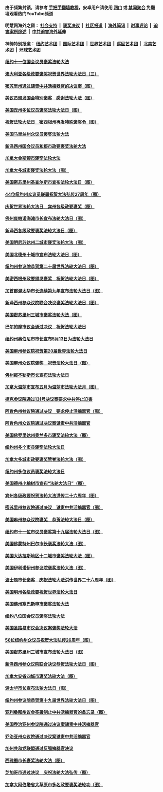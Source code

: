 #### 由于频繁封锁，请参考 [手把手翻墙教程](https://github.com/gfw-breaker/guides/wiki/)，安卓用户请使用 [网门](https://github.com/gfw-breaker/bn-android/blob/master/ogate.md?t=05260917) 或 [禁闻聚合](https://github.com/gfw-breaker/bn-android) 免翻墙观看热门YouTube频道 

#### 明慧网海外之窗：&nbsp;[社会支持](140.md?t=05260917) &nbsp;|&nbsp; [褒奖决议](282.md?t=05260917) &nbsp;|&nbsp; [社区报道](91.md?t=05260917) &nbsp;|&nbsp; [海外简讯](245.md?t=05260917) &nbsp;|&nbsp; [时事评论](251.md?t=05260917) &nbsp;|&nbsp; [迫害案例综述](328.md?t=05260917) &nbsp;|&nbsp; [中共迫害海外延伸](236.md?t=05260917) 

#### 神韵特别报道：&nbsp;[纽约艺术团](nf4778.md?t=05260917) &nbsp;|&nbsp; [国际艺术团](nf4780.md?t=05260917) &nbsp;|&nbsp; [世界艺术团](nf5951.md?t=05260917) &nbsp;|&nbsp; [巡回艺术团](nf4779.md?t=05260917) &nbsp;|&nbsp; [北美艺术团](nf1148019.md?t=05260917) &nbsp;|&nbsp; [环球艺术团](nf1299941.md?t=05260917)  

#### [纽约十一位国会议员褒奖法轮大法](../pages/282/387902.md?t=05260917) 

#### [澳大利亚各级政要褒奖祝贺世界法轮大法日（三）](../pages/282/387882.md?t=05260917) 

#### [密苏里州通过谴责中共活摘器官的决议案（图）](../pages/282/387885.md?t=05260917) 

#### [美议员颁发国会特别褒奖　感谢法轮大法（图）](../pages/282/387731.md?t=05260917) 

#### [美国宾州多位议员褒奖法轮大法日（图）](../pages/282/387733.md?t=05260917) 

#### [祝贺法轮大法日　密西根州再发特殊褒奖令（图）](../pages/282/387742.md?t=05260917) 

#### [美国马里兰州众议员褒奖法轮大法](../pages/282/387564.md?t=05260917) 

#### [新泽西州国会议员和郡市政要褒奖法轮大法](../pages/282/387429.md?t=05260917) 

#### [加拿大金斯顿市褒奖法轮大法](../pages/282/387418.md?t=05260917) 

#### [加拿大多城市褒奖法轮大法（图）](../pages/282/387299.md?t=05260917) 

#### [美国密苏里州圣查尔斯市宣布法轮大法日（图）](../pages/282/387295.md?t=05260917) 

#### [44位纽约州众议员联署祝贺大法弘传27周年（图）](../pages/282/387219.md?t=05260917) 

#### [庆贺世界法轮大法日　宾州各级政要褒奖（图）](../pages/282/387253.md?t=05260917) 

#### [佛州庞帕诺海滩市长宣布法轮大法日（图）](../pages/282/387168.md?t=05260917) 

#### [新泽西各级政要褒奖法轮大法日（图）](../pages/282/387171.md?t=05260917) 

#### [美国明尼苏达州二城市褒奖法轮大法（图）](../pages/282/387177.md?t=05260917) 

#### [美国北德州十城市宣布法轮大法日（图）](../pages/282/386793.md?t=05260917) 

#### [纽约州参议院恭贺第二十届世界法轮大法日（图）](../pages/282/386619.md?t=05260917) 

#### [美密西根州政要颁发褒奖　祝贺法轮大法日（图）](../pages/282/386617.md?t=05260917) 

#### [加首都渥太华市长连续第九年宣布法轮大法日（图）](../pages/282/386409.md?t=05260917) 

#### [新泽西州参众议院联合决议褒奖法轮大法日（图）](../pages/282/386417.md?t=05260917) 

#### [美国密苏里州三城市褒奖法轮大法（图）](../pages/282/386410.md?t=05260917) 

#### [巴尔的摩市议会通过决议　祝贺法轮大法日](../pages/282/386371.md?t=05260917) 

#### [纽约州奥伯尼市市长宣布5月13日为法轮大法日](../pages/282/386096.md?t=05260917) 

#### [美国麻州参议院祝贺第20届世界法轮大法日](../pages/282/386097.md?t=05260917) 

#### [美国麻州众议院褒奖　祝贺法轮大法日（图）](../pages/282/386022.md?t=05260917) 

#### [佛州那不勒斯市长宣布法轮大法日](../pages/282/385932.md?t=05260917) 

#### [加拿大温莎市宣布五月为温莎市法轮大法月（图）](../pages/282/385849.md?t=05260917) 

#### [捷克参议院通过131号决议案要求中共停止迫害](../pages/282/384286.md?t=05260917) 

#### [阿肯色州参议院通过决议　要求停止活摘器官（图）](../pages/282/383956.md?t=05260917) 

#### [阿肯色州众议院通过决议案谴责中共活摘器官](../pages/282/383340.md?t=05260917) 

#### [美国佛罗里达州奥兰多市褒奖法轮大法（图）](../pages/282/368616.md?t=05260917) 

#### [纽约州多个市县褒奖法轮大法日](../pages/282/368285.md?t=05260917) 

#### [加拿大多城市政要褒奖赞誉法轮大法（图）](../pages/282/368243.md?t=05260917) 

#### [纽约州多位议员褒奖法轮大法日](../pages/282/368183.md?t=05260917) 

#### [美国德州小榆树市宣布“法轮大法日”（图）](../pages/282/368125.md?t=05260917) 

#### [宾州各级政要祝贺法轮大法洪传二十六周年（图）](../pages/282/367896.md?t=05260917) 

#### [密苏里州参议院通过决议　谴责中共活摘器官（图）](../pages/282/366798.md?t=05260917) 

#### [美国麻州参众议院褒奖　恭贺法轮大法日（图）](../pages/282/366636.md?t=05260917) 

#### [纽约市十一位市议员褒奖第十九届法轮大法日（图）](../pages/282/366678.md?t=05260917) 

#### [美国佛蒙特州巴尔市长褒奖法轮大法（图）](../pages/282/366583.md?t=05260917) 

#### [美国大达拉斯地区十二城市褒奖法轮大法（图）](../pages/282/366561.md?t=05260917) 

#### [美国伊利诺伊州参议院褒奖法轮大法（图）](../pages/282/366586.md?t=05260917) 

#### [波士顿市长褒奖　庆祝法轮大法洪传世界二十六周年（图）](../pages/282/366433.md?t=05260917) 

#### [美国明州各级政要祝贺世界法轮大法日](../pages/282/366190.md?t=05260917) 

#### [美国佛州塞巴斯申市褒奖法轮大法](../pages/282/366209.md?t=05260917) 

#### [纽约八位国会议员褒奖法轮大法](../pages/282/366055.md?t=05260917) 

#### [美国圣路易市议会决议案褒奖法轮大法](../pages/282/366014.md?t=05260917) 

#### [56位纽约州众议员祝贺大法弘传26周年（图）](../pages/282/365854.md?t=05260917) 

#### [美国密苏里州三城市宣布法轮大法日（图）](../pages/282/365833.md?t=05260917) 

#### [新泽西州参众议院联合决议恭贺法轮大法日（图）](../pages/282/365834.md?t=05260917) 

#### [加拿大安省四城市褒奖法轮大法（图）](../pages/282/365643.md?t=05260917) 

#### [渥太华市长宣布法轮大法日（图）](../pages/282/365644.md?t=05260917) 

#### [纽约州参议院恭贺第十九届世界法轮大法日（图）](../pages/282/365599.md?t=05260917) 

#### [亚利桑那州议会签署制止中共活摘器官的备忘录（图）](../pages/282/363829.md?t=05260917) 

#### [美国乔治亚州参议院通过决议案谴责中共活摘器官](../pages/282/363581.md?t=05260917) 

#### [乔治亚州众议院通过决议案谴责中共活摘器官](../pages/282/363357.md?t=05260917) 

#### [加州共和党联盟通过反强摘器官决议](../pages/282/362609.md?t=05260917) 

#### [西雅图市长褒奖法轮大法（图）](../pages/282/351488.md?t=05260917) 

#### [芝加哥市通过决议　庆祝法轮大法弘传（图）](../pages/282/349323.md?t=05260917) 

#### [加拿大阿伯塔省大草原市多名政要褒奖法轮功（图）](../pages/282/349010.md?t=05260917) 

